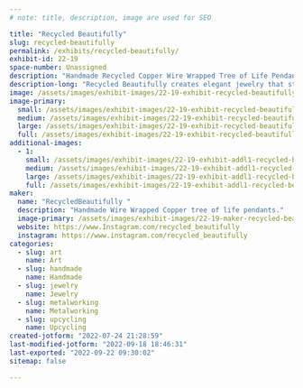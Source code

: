 ```yaml
---
# note: title, description, image are used for SEO

title: "Recycled Beautifully"
slug: recycled-beautifully
permalink: /exhibits/recycled-beautifully/
exhibit-id: 22-19
space-number: Unassigned
description: "Handmade Recycled Copper Wire Wrapped Tree of Life Pendants"
description-long: "Recycled Beautifully creates elegant jewelry that starts as garbage. Celina Ortiz and her husband find discarded television sets and deconstruct them, removing the copper and aluminum wire in the process. With this valuable material in hand, they wrap the material around stone pendants in a tree-like design. The wire spans the width of the teardrop and oval forms, framing them with delicate branches that electrifyingly extend and wrap around the stone."
image: /assets/images/exhibit-images/22-19-exhibit-recycled-beautifully-04b5c64d-486c-4333-a2c7-a6a3a06613d3-large.jpeg
image-primary: 
  small: /assets/images/exhibit-images/22-19-exhibit-recycled-beautifully-04b5c64d-486c-4333-a2c7-a6a3a06613d3-small.jpeg
  medium: /assets/images/exhibit-images/22-19-exhibit-recycled-beautifully-04b5c64d-486c-4333-a2c7-a6a3a06613d3-medium.jpeg
  large: /assets/images/exhibit-images/22-19-exhibit-recycled-beautifully-04b5c64d-486c-4333-a2c7-a6a3a06613d3-large.jpeg
  full: /assets/images/exhibit-images/22-19-exhibit-recycled-beautifully-04b5c64d-486c-4333-a2c7-a6a3a06613d3-full.jpeg
additional-images: 
  - 1:
    small: /assets/images/exhibit-images/22-19-exhibit-addl1-recycled-beautifully-23bb4c90-b03c-4550-a3cc-7bccc376e642-small.jpeg
    medium: /assets/images/exhibit-images/22-19-exhibit-addl1-recycled-beautifully-23bb4c90-b03c-4550-a3cc-7bccc376e642-medium.jpeg
    large: /assets/images/exhibit-images/22-19-exhibit-addl1-recycled-beautifully-23bb4c90-b03c-4550-a3cc-7bccc376e642-large.jpeg
    full: /assets/images/exhibit-images/22-19-exhibit-addl1-recycled-beautifully-23bb4c90-b03c-4550-a3cc-7bccc376e642-full.jpeg
maker: 
  name: "RecycledBeautifully "
  description: "Handmade Wire Wrapped Copper tree of life pendants."
  image-primary: /assets/images/exhibit-images/22-19-maker-recycled-beautifully-86bac5dd-895a-4383-bf33-c076442ef395-medium.jpeg
  website: https://www.Instagram.com/recycled_beautifully
  instagram: https://www.instagram.com/recycled_beautifully
categories: 
  - slug: art
    name: Art
  - slug: handmade
    name: Handmade
  - slug: jewelry
    name: Jewelry
  - slug: metalworking
    name: Metalworking
  - slug: upcycling
    name: Upcycling
created-jotform: "2022-07-24 21:28:59"
last-modified-jotform: "2022-09-18 18:46:31"
last-exported: "2022-09-22 09:30:02"
sitemap: false

---
```

